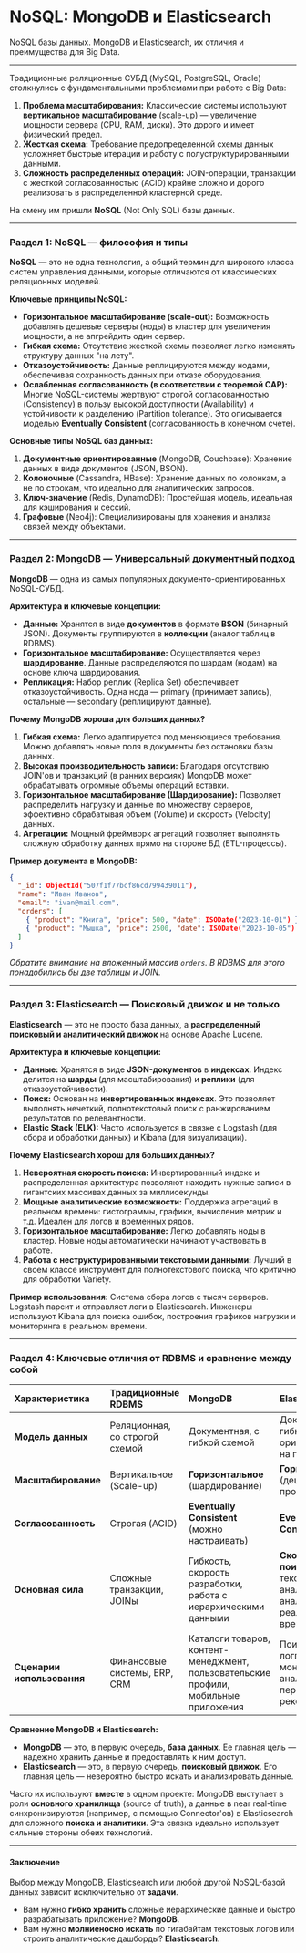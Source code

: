 # NoSQL: MongoDB и Elasticsearch

NoSQL базы данных. MongoDB и Elasticsearch, их отличия и преимущества для Big Data.

---

Традиционные реляционные СУБД (MySQL, PostgreSQL, Oracle) столкнулись с фундаментальными проблемами при работе с Big Data:

1.  **Проблема масштабирования:** Классические системы используют **вертикальное масштабирование** (scale-up) — увеличение мощности сервера (CPU, RAM, диски). Это дорого и имеет физический предел.
2.  **Жесткая схема:** Требование предопределенной схемы данных усложняет быстрые итерации и работу с полуструктурированными данными.
3.  **Сложность распределенных операций:** JOIN-операции, транзакции с жесткой согласованностью (ACID) крайне сложно и дорого реализовать в распределенной кластерной среде.

На смену им пришли **NoSQL** (Not Only SQL) базы данных.

---

### **Раздел 1: NoSQL — философия и типы**

**NoSQL** — это не одна технология, а общий термин для широкого класса систем управления данными, которые отличаются от классических реляционных моделей.

**Ключевые принципы NoSQL:**
*   **Горизонтальное масштабирование (scale-out):** Возможность добавлять дешевые серверы (ноды) в кластер для увеличения мощности, а не апгрейдить один сервер.
*   **Гибкая схема:** Отсутствие жесткой схемы позволяет легко изменять структуру данных "на лету".
*   **Отказоустойчивость:** Данные реплицируются между нодами, обеспечивая сохранность данных при отказе оборудования.
*   **Ослабленная согласованность (в соответствии с теоремой CAP):** Многие NoSQL-системы жертвуют строгой согласованностью (Consistency) в пользу высокой доступности (Availability) и устойчивости к разделению (Partition tolerance). Это описывается моделью **Eventually Consistent** (согласованность в конечном счете).

**Основные типы NoSQL баз данных:**

1.  **Документные ориентированные** (MongoDB, Couchbase): Хранение данных в виде документов (JSON, BSON).
2.  **Колоночные** (Cassandra, HBase): Хранение данных по колонкам, а не по строкам, что идеально для аналитических запросов.
3.  **Ключ-значение** (Redis, DynamoDB): Простейшая модель, идеальная для кэширования и сессий.
4.  **Графовые** (Neo4j): Специализированы для хранения и анализа связей между объектами.

---

### **Раздел 2: MongoDB — Универсальный документный подход**

**MongoDB** — одна из самых популярных документо-ориентированных NoSQL-СУБД.

**Архитектура и ключевые концепции:**
*   **Данные:** Хранятся в виде **документов** в формате **BSON** (бинарный JSON). Документы группируются в **коллекции** (аналог таблиц в RDBMS).
*   **Горизонтальное масштабирование:** Осуществляется через **шардирование**. Данные распределяются по шардам (нодам) на основе ключа шардирования.
*   **Репликация:** Набор реплик (Replica Set) обеспечивает отказоустойчивость. Одна нода — primary (принимает запись), остальные — secondary (реплицируют данные).

**Почему MongoDB хороша для больших данных?**
1.  **Гибкая схема:** Легко адаптируется под меняющиеся требования. Можно добавлять новые поля в документы без остановки базы данных.
2.  **Высокая производительность записи:** Благодаря отсутствию JOIN'ов и транзакций (в ранних версиях) MongoDB может обрабатывать огромные объемы операций вставки.
3.  **Горизонтальное масштабирование (Шардирование):** Позволяет распределить нагрузку и данные по множеству серверов, эффективно обрабатывая объем (Volume) и скорость (Velocity) данных.
4.  **Агрегации:** Мощный фреймворк агрегаций позволяет выполнять сложную обработку данных прямо на стороне БД (ETL-процессы).

**Пример документа в MongoDB:**
```json
{
  "_id": ObjectId("507f1f77bcf86cd799439011"),
  "name": "Иван Иванов",
  "email": "ivan@mail.com",
  "orders": [
    { "product": "Книга", "price": 500, "date": ISODate("2023-10-01") },
    { "product": "Мышка", "price": 2500, "date": ISODate("2023-10-05") }
  ]
}
```
*Обратите внимание на вложенный массив `orders`. В RDBMS для этого понадобились бы две таблицы и JOIN.*

---

### **Раздел 3: Elasticsearch — Поисковый движок и не только**

**Elasticsearch** — это не просто база данных, а **распределенный поисковый и аналитический движок** на основе Apache Lucene.

**Архитектура и ключевые концепции:**
*   **Данные:** Хранятся в виде **JSON-документов** в **индексах**. Индекс делится на **шарды** (для масштабирования) и **реплики** (для отказоустойчивости).
*   **Поиск:** Основан на **инвертированных индексах**. Это позволяет выполнять нечеткий, полнотекстовый поиск с ранжированием результатов по релевантности.
*   **Elastic Stack (ELK):** Часто используется в связке с Logstash (для сбора и обработки данных) и Kibana (для визуализации).

**Почему Elasticsearch хорош для больших данных?**
1.  **Невероятная скорость поиска:** Инвертированный индекс и распределенная архитектура позволяют находить нужные записи в гигантских массивах данных за миллисекунды.
2.  **Мощные аналитические возможности:** Поддержка агрегаций в реальном времени: гистограммы, графики, вычисление метрик и т.д. Идеален для логов и временных рядов.
3.  **Горизонтальное масштабирование:** Легко добавлять ноды в кластер. Новые ноды автоматически начинают участвовать в работе.
4.  **Работа с неструктурированными текстовыми данными:** Лучший в своем классе инструмент для полнотекстового поиска, что критично для обработки Variety.

**Пример использования:** Система сбора логов с тысяч серверов. Logstash парсит и отправляет логи в Elasticsearch. Инженеры используют Kibana для поиска ошибок, построения графиков нагрузки и мониторинга в реальном времени.

---

### **Раздел 4: Ключевые отличия от RDBMS и сравнение между собой**

| Характеристика | **Традиционные RDBMS** | **MongoDB** | **Elasticsearch** |
| :--- | :--- | :--- | :--- |
| **Модель данных** | Реляционная, со строгой схемой | Документная, с гибкой схемой | Документная, с гибкой схемой, ориентированная на поиск |
| **Масштабирование** | Вертикальное (Scale-up) | **Горизонтальное** (шардирование) | **Горизонтальное** (дешево и просто) |
| **Согласованность** | Строгая (ACID) | **Eventually Consistent** (можно настраивать) | **Eventually Consistent** |
| **Основная сила** | Сложные транзакции, JOINы | Гибкость, скорость разработки, работа с иерархическими данными | **Скорость поиска**, текстовый анализ, аналитика в реальном времени |
| **Сценарии использования** | Финансовые системы, ERP, CRM | Каталоги товаров, контент-менеджмент, пользовательские профили, мобильные приложения | Поиск на сайте, логгирование, мониторинг, аналитика, персональные рекомендации |

**Сравнение MongoDB и Elasticsearch:**

*   **MongoDB** — это, в первую очередь, **база данных**. Ее главная цель — надежно хранить данные и предоставлять к ним доступ.
*   **Elasticsearch** — это, в первую очередь, **поисковый движок**. Его главная цель — невероятно быстро искать и анализировать данные.

Часто их используют **вместе** в одном проекте: MongoDB выступает в роли **основного хранилища** (source of truth), а данные в near real-time синхронизируются (например, с помощью Connector'ов) в Elasticsearch для сложного **поиска и аналитики**. Эта связка идеально использует сильные стороны обеих технологий.

---

#### **Заключение**

Выбор между MongoDB, Elasticsearch или любой другой NoSQL-базой данных зависит исключительно от **задачи**.

*   Вам нужно **гибко хранить** сложные иерархические данные и быстро разрабатывать приложение? **MongoDB**.
*   Вам нужно **молниеносно искать** по гигабайтам текстовых логов или строить аналитические дашборды? **Elasticsearch**.
